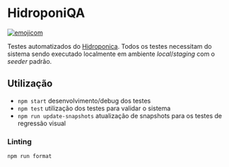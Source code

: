 # HidroponiQA

[![emojicom](https://img.shields.io/badge/emojicom-%F0%9F%90%9B%20%F0%9F%86%95%20%F0%9F%92%AF%20%F0%9F%91%AE%20%F0%9F%86%98%20%F0%9F%92%A4-%23fff)](http://neni.dev/emojicom)

Testes automatizados do [Hidroponica](https://github.com/nenitf/hidroponica). Todos os testes necessitam do sistema sendo executado localmente em ambiente *local*/*staging* com o *seeder* padrão.

## Utilização

- `npm start` desenvolvimento/debug dos testes 
- `npm test` utilização dos testes para validar o sistema
- `npm run update-snapshots` atualização de snapshots para os testes de regressão visual

### Linting

```sh
npm run format
```
